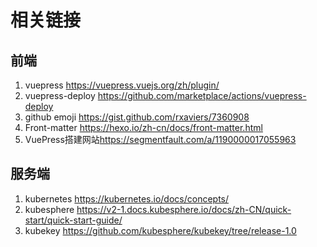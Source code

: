 # 相关链接

## 前端

1. vuepress <https://vuepress.vuejs.org/zh/plugin/>
2. vuepress-deploy <https://github.com/marketplace/actions/vuepress-deploy>
3. github emoji <https://gist.github.com/rxaviers/7360908>
4. Front-matter <https://hexo.io/zh-cn/docs/front-matter.html>
5. VuePress搭建网站<https://segmentfault.com/a/1190000017055963>

## 服务端

1. kubernetes <https://kubernetes.io/docs/concepts/>
2. kubesphere <https://v2-1.docs.kubesphere.io/docs/zh-CN/quick-start/quick-start-guide/>
3. kubekey <https://github.com/kubesphere/kubekey/tree/release-1.0>
